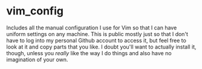 # vim_config
Includes all the manual configuration I use for Vim so that I can have uniform settings on any machine.
This is public mostly just so that I don't have to log into my personal Github account to access it,
but feel free to look at it and copy parts that you like.
I doubt you'll want to actually install it, though, unless you *really* like the way I do things and also have no imagination of your own.
